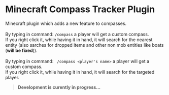 # Minecraft Compass Tracker Plugin
Minecraft plugin which adds a new feature to compasses.\
\
By typing in command: ` /compass ` a player will get a custom compass.\
If you right click it, while having it in hand, it will search for the nearest entity (also sarches for dropped items and other non mob entities like boats (**will be fixed**)).\
\
By typing in command: ` /compass <player's name>` a player will get a custom compass.\
If you right click it, while having it in hand, it will search for the targeted player.


> **Development is curently in progress...**
